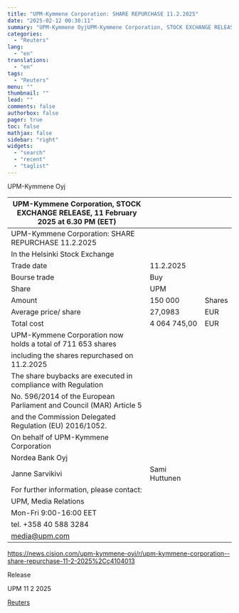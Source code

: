```yaml
---
title: "UPM-Kymmene Corporation: SHARE REPURCHASE 11.2.2025"
date: "2025-02-12 00:30:11"
summary: "UPM-Kymmene OyjUPM-Kymmene Corporation, STOCK EXCHANGE RELEASE, 11 February 2025 at 6.30 PM (EET)UPM-Kymmene Corporation: SHARE REPURCHASE 11.2.2025In the Helsinki Stock ExchangeTrade date 11.2.2025Bourse trade BuyShare UPMAmount 150 000SharesAverage price/ share 27,0983EURTotal cost 4 064 745,00EURUPM-Kymmene Corporation now holds a total of 711 653 sharesincluding the shares repurchased on 11.2.2025The share..."
categories:
  - "Reuters"
lang:
  - "en"
translations:
  - "en"
tags:
  - "Reuters"
menu: ""
thumbnail: ""
lead: ""
comments: false
authorbox: false
pager: true
toc: false
mathjax: false
sidebar: "right"
widgets:
  - "search"
  - "recent"
  - "taglist"
---
```


UPM-Kymmene Oyj

| UPM-Kymmene Corporation, STOCK EXCHANGE RELEASE, 11 February 2025 at 6.30 PM (EET) | | |
| --- | --- | --- |
| UPM-Kymmene Corporation: SHARE REPURCHASE 11.2.2025 | | |
| In the Helsinki Stock Exchange |  |  |
| Trade date | 11.2.2025 |  |
| Bourse trade | Buy |  |
| Share | UPM |  |
| Amount | 150 000 | Shares |
| Average price/ share | 27,0983 | EUR |
| Total cost | 4 064 745,00 | EUR |
| UPM-Kymmene Corporation now holds a total of 711 653 shares | | |
| including the shares repurchased on 11.2.2025 | |  |
| The share buybacks are executed in compliance with Regulation | | |
| No. 596/2014 of the European Parliament and Council (MAR) Article 5 | | |
| and the Commission Delegated Regulation (EU) 2016/1052. | | |
| On behalf of UPM-Kymmene Corporation | |  |
| Nordea Bank Oyj |  |  |
| Janne Sarvikivi | Sami Huttunen |  |
| For further information, please contact: | |  |
| UPM, Media Relations |  |  |
| Mon-Fri 9:00-16:00 EET |  |  |
| tel. +358 40 588 3284 |  |  |
| media@upm.com |  |  |

https://news.cision.com/upm-kymmene-oyj/r/upm-kymmene-corporation--share-repurchase-11-2-2025%2Cc4104013

Release

UPM 11 2 2025

[Reuters](https://www.tradingview.com/news/reuters.com,2025-02-11:newsml_Wkr8KCX3n:0-upm-kymmene-corporation-share-repurchase-11-2-2025/)
